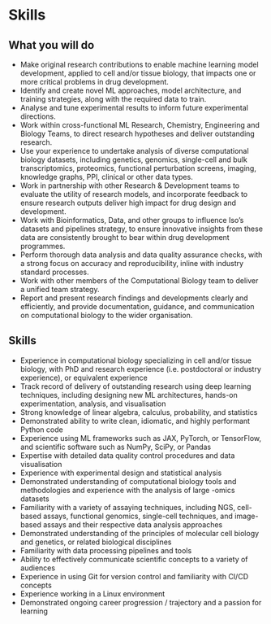 # Skills

## What you will do

- Make original research contributions to enable machine learning model development, applied to cell and/or tissue biology, that impacts one or more critical problems in drug development.
- Identify and create novel ML approaches, model architecture, and training strategies, along with the required data to train.
- Analyse and tune experimental results to inform future experimental directions.
- Work within cross-functional ML Research, Chemistry, Engineering and Biology Teams, to direct research hypotheses and deliver outstanding research.
- Use your experience to undertake analysis of diverse computational biology datasets, including genetics, genomics, single-cell and bulk transcriptomics, proteomics, functional perturbation screens, imaging, knowledge graphs, PPI, clinical or other data types.
- Work in partnership with other Research & Development teams to evaluate the utility of research models, and incorporate feedback to ensure research outputs deliver high impact for drug design and development.
- Work with Bioinformatics, Data, and other groups to influence Iso’s datasets and pipelines strategy, to ensure innovative insights from these data are consistently brought to bear within drug development programmes.
- Perform thorough data analysis and data quality assurance checks, with a strong focus on accuracy and reproducibility, inline with industry standard processes.
- Work with other members of the Computational Biology team to deliver a unified team strategy.
- Report and present research findings and developments clearly and efficiently, and provide documentation, guidance, and communication on computational biology to the wider organisation.

## Skills

- Experience in computational biology specializing in cell and/or tissue biology, with PhD and research experience (i.e. postdoctoral or industry experience), or equivalent experience
- Track record of delivery of outstanding research using deep learning techniques, including designing new ML architectures, hands-on experimentation, analysis, and visualisation
- Strong knowledge of linear algebra, calculus, probability, and statistics
- Demonstrated ability to write clean, idiomatic, and highly performant Python code
- Experience using ML frameworks such as JAX, PyTorch, or TensorFlow, and scientific software such as NumPy, SciPy, or Pandas
- Expertise with detailed data quality control procedures and data visualisation
- Experience with experimental design and statistical analysis
- Demonstrated understanding of computational biology tools and methodologies and experience with the analysis of large -omics datasets
- Familiarity with a variety of assaying techniques, including NGS, cell-based assays, functional genomics, single-cell techniques, and image-based assays and their respective data analysis approaches
- Demonstrated understanding of the principles of molecular cell biology and genetics, or related biological disciplines
- Familiarity with data processing pipelines and tools
- Ability to effectively communicate scientific concepts to a variety of audiences
- Experience in using Git for version control and familiarity with CI/CD concepts
- Experience working in a Linux environment
- Demonstrated ongoing career progression / trajectory and a passion for learning
